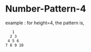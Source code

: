 # Number-Pattern-4

example : for height=4, the pattern is,

```
   1 
  2 3 
 4 5 6 
7 8 9 10 
```

